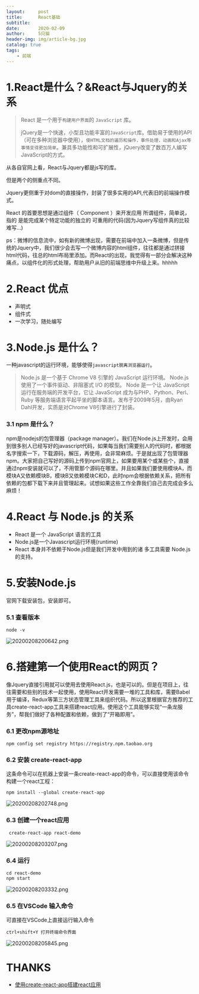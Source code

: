 ```yaml
---
layout:     post
title:      React基础
subtitle:   
date:       2020-02-09
author:     5只猫
header-img: img/article-bg.jpg
catalog: true
tags:
    - 前端
---
```


# 1.React是什么？&React与Jquery的关系

> React 是一个用于`构建用户界面`的 `JavaScript` 库。
>
> jQuery是一个快速，小型且功能丰富的`JavaScript`库。借助易于使用的API（可在多种浏览器中使用），`使HTML文档的遍历和操作，事件处理，动画和Ajax等事情变得更加简单`。兼具多功能性和可扩展性，jQuery改变了数百万人编写JavaScript的方式。

从各自官网上看，React与Jquery都是js写的库。

但是两个的侧重点不同。

Jquery更侧重于对dom的直接操作，封装了很多实用的API,代表旧的前端操作模式。

React 的首要思想是通过组件（ Component ）来开发应用 所谓组件，简单说，指的
是能完成某个特定功能的独立的 可重用的代码(因为Jquery写组件真的比较难写...)

ps：微博的信息流中，如有新的微博出现，需要在前端中加入一条微博，但是传统的Jquery中，我们很少会去写一个微博内容的html组件，往往都是通过拼接html代码，往总的html布局里添加。而React的出现，我觉得有一部分会解决这种痛点，以组件化的形式处理，帮助用户从旧的前端思维中升级上来。hhhhh

# 2.React 优点

- 声明式
- 组件式
- 一次学习，随处编写

# 3.Node.js 是什么？

一种javascript的运行环境，能够使得`javascript脱离浏览器运行`。

> Node.js 是一个基于 Chrome V8 引擎的 JavaScript 运行环境。 Node.js 使用了一个事件驱动、非阻塞式 I/O 的模型。
Node 是一个让 JavaScript 运行在服务端的开发平台，它让 JavaScript 成为与PHP、Python、Perl、Ruby 等服务端语言平起平坐的脚本语言。发布于2009年5月，由Ryan Dahl开发，实质是对Chrome V8引擎进行了封装。

### 3.1 npm 是什么？

npm是nodejs的包管理器（package manager）。我们在Node.js上开发时，会用到很多别人已经写好的javascript代码，如果每当我们需要别人的代码时，都根据名字搜索一下，下载源码，解压，再使用，会非常麻烦。于是就出现了包管理器npm。大家把自己写好的源码上传到npm官网上，如果要用某个或某些个，直接通过npm安装就可以了，不用管那个源码在哪里。并且如果我们要使用模块A，而模块A又依赖模块B，模块B又依赖模块C和D，此时npm会根据依赖关系，把所有依赖的包都下载下来并且管理起来。试想如果这些工作全靠我们自己去完成会多么麻烦！

# 4.React 与 Node.js 的关系

- React 是一个 JavaScript 语言的工具
- Node.js是一个Javascript运行环境(runtime)
- React 本身并不依赖于Node.js但是我们开发中用到的诸
多工具需要 Node.js 的支持。

# 5.安装Node.js

官网下载安装包，安装即可。

### 5.1 查看版本
~~~
node -v
~~~

![20200208200642.png](http://qny.smartcoder.club/bed/20200208200642.png)


# 6.搭建第一个使用React的网页？

像Jquery直接引用就可以使用去使用React.js，也是可以的。但是在项目上，往往需要和些别的技术一起使用，使用React开发需要一堆的工具和库，需要Babel用于编译，Redux等第三方状态管理工具来组织代码。所以这里根据官方推荐的工具create-react-app工具来搭建react应用。使用这个工具能够实现“一条龙服务”，帮我们做好了各种配置和依赖，做到了“开箱即用”。

### 6.1 更改npm源地址

~~~
npm config set registry https://registry.npm.taobao.org
~~~

### 6.2 安装 create-react-app
这条命令可以在机器上安装一条create-react-app的命令，可以直接使用该命令构建一个react工程：

~~~
npm install --global create-react-app 
~~~

![20200208202748.png](http://qny.smartcoder.club/bed/20200208202748.png)

### 6.3 创建一个react应用

~~~
 create-react-app react-demo
~~~

![20200208203207.png](http://qny.smartcoder.club/bed/20200208203207.png)

### 6.4 运行

~~~
cd react-demo
npm start
~~~

![20200208203332.png](http://qny.smartcoder.club/bed/20200208203332.png)


### 6.5 在VSCode 输入命令

可直接在VSCode上直接运行输入命令

~~~
ctrl+shift+Y 打开终端命令界面
~~~

![20200208205845.png](http://qny.smartcoder.club/bed/20200208205845.png)


# THANKS

- [使用create-react-app搭建react应用](https://www.cnblogs.com/dylanwoo/p/7138752.html)